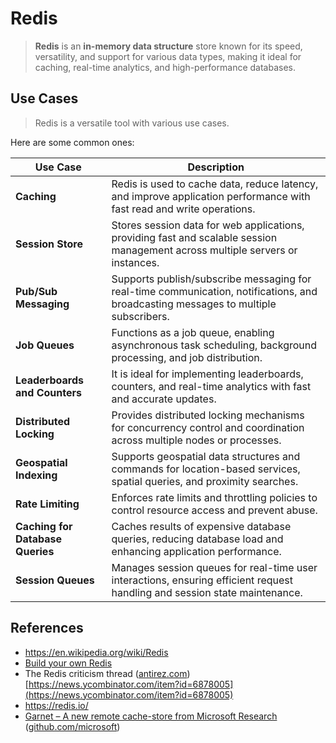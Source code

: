 # Redis

> **Redis** is an **in-memory data structure** store known for its speed, versatility, and support for various data types, making it ideal for caching, real-time analytics, and high-performance databases.
> 

## Use Cases

> Redis is a versatile tool with various use cases.
> 

Here are some common ones:

| **Use Case** | **Description** |
| --- | --- |
| **Caching** | Redis is used to cache data, reduce latency, and improve application performance with fast read and write operations. |
| **Session Store** | Stores session data for web applications, providing fast and scalable session management across multiple servers or instances. |
| **Pub/Sub Messaging** | Supports publish/subscribe messaging for real-time communication, notifications, and broadcasting messages to multiple subscribers. |
| **Job Queues** | Functions as a job queue, enabling asynchronous task scheduling, background processing, and job distribution. |
| **Leaderboards and Counters** | It is ideal for implementing leaderboards, counters, and real-time analytics with fast and accurate updates. |
| **Distributed Locking** | Provides distributed locking mechanisms for concurrency control and coordination across multiple nodes or processes. |
| **Geospatial Indexing** | Supports geospatial data structures and commands for location-based services, spatial queries, and proximity searches. |
| **Rate Limiting** | Enforces rate limits and throttling policies to control resource access and prevent abuse. |
| **Caching for Database Queries** | Caches results of expensive database queries, reducing database load and enhancing application performance. |
| **Session Queues** | Manages session queues for real-time user interactions, ensuring efficient request handling and session state maintenance. |

## References

- https://en.wikipedia.org/wiki/Redis
- [Build your own Redis](https://app.codecrafters.io/courses/redis/overview)
- The Redis criticism thread ([antirez.com](http://antirez.com/))
[https://news.ycombinator.com/item?id=6878005](https://news.ycombinator.com/item?id=6878005)
- https://redis.io/
- [Garnet – A new remote cache-store from Microsoft Research](https://github.com/microsoft/garnet) ([github.com/microsoft](https://news.ycombinator.com/from?site=github.com/microsoft))